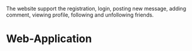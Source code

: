 The website support the registration, login, posting new message, adding comment, viewing profile, following and unfollowing friends.
# Web-Application
